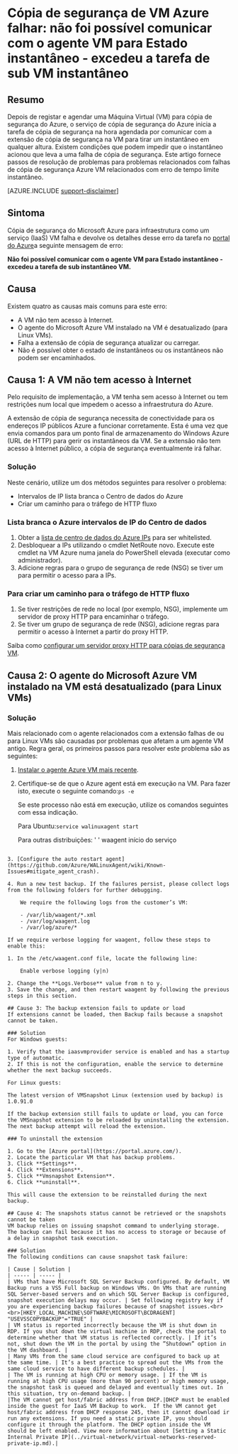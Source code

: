 <properties
   pageTitle="Cópia de segurança de VM Azure falhar: não foi possível comunicar com o agente VM para Estado instantâneo - excedeu a tarefa de sub instantâneo VM | Microsoft Azure"
   description="Sintomas causas e resoluções para falhas de cópia de segurança Azure VM relacionados com não foi possível comunicar com o agente VM para Estado instantâneo. Tarefa de sub instantâneo VM excedida erro"
   services="backup"
   documentationCenter=""
   authors="genlin"
   manager="cfreeman"
   editor=""/>

<tags
    ms.service="backup"
    ms.workload="storage-backup-recovery"
    ms.tgt_pltfrm="na"
    ms.devlang="na"
    ms.topic="article"
    ms.date="10/18/2016"
    ms.author="jimpark; markgal;genli"/>

# <a name="azure-vm-backup-fails-could-not-communicate-with-the-vm-agent-for-snapshot-status---snapshot-vm-sub-task-timed-out"></a>Cópia de segurança de VM Azure falhar: não foi possível comunicar com o agente VM para Estado instantâneo - excedeu a tarefa de sub VM instantâneo

## <a name="summary"></a>Resumo

Depois de registar e agendar uma Máquina Virtual (VM) para cópia de segurança do Azure, o serviço de cópia de segurança do Azure inicia a tarefa de cópia de segurança na hora agendada por comunicar com a extensão de cópia de segurança na VM para tirar um instantâneo em qualquer altura. Existem condições que podem impedir que o instantâneo acionou que leva a uma falha de cópia de segurança. Este artigo fornece passos de resolução de problemas para problemas relacionados com falhas de cópia de segurança Azure VM relacionados com erro de tempo limite instantâneo.

[AZURE.INCLUDE [support-disclaimer](../../includes/support-disclaimer.md)]

## <a name="symptom"></a>Sintoma

Cópia de segurança do Microsoft Azure para infraestrutura como um serviço (IaaS) VM falha e devolve os detalhes desse erro da tarefa no [portal do Azure](https://portal.azure.com/)a seguinte mensagem de erro:

**Não foi possível comunicar com o agente VM para Estado instantâneo - excedeu a tarefa de sub instantâneo VM.**

## <a name="cause"></a>Causa
Existem quatro as causas mais comuns para este erro:

- A VM não tem acesso à Internet.
- O agente do Microsoft Azure VM instalado na VM é desatualizado (para Linux VMs).
- Falha a extensão de cópia de segurança atualizar ou carregar.
- Não é possível obter o estado de instantâneos ou os instantâneos não podem ser encaminhados.

## <a name="cause-1-the-vm-does-not-have-internet-access"></a>Causa 1: A VM não tem acesso à Internet
Pelo requisito de implementação, a VM tenha sem acesso à Internet ou tem restrições num local que impedem o acesso a infraestrutura do Azure.

A extensão de cópia de segurança necessita de conectividade para os endereços IP públicos Azure a funcionar corretamente. Esta é uma vez que envia comandos para um ponto final de armazenamento do Windows Azure (URL de HTTP) para gerir os instantâneos da VM. Se a extensão não tem acesso à Internet público, a cópia de segurança eventualmente irá falhar.

### <a name="solution"></a>Solução
Neste cenário, utilize um dos métodos seguintes para resolver o problema:

- Intervalos de IP lista branca o Centro de dados do Azure
- Criar um caminho para o tráfego de HTTP fluxo

### <a name="to-whitelist-the-azure-datacenter-ip-ranges"></a>Lista branca o Azure intervalos de IP do Centro de dados

1. Obter a [lista de centro de dados do Azure IPs](https://www.microsoft.com/download/details.aspx?id=41653) para ser whitelisted.
2. Desbloquear a IPs utilizando o cmdlet NetRoute novo. Execute este cmdlet na VM Azure numa janela do PowerShell elevada (executar como administrador).
3. Adicione regras para o grupo de segurança de rede (NSG) se tiver um para permitir o acesso para a IPs.

### <a name="to-create-a-path-for-http-traffic-to-flow"></a>Para criar um caminho para o tráfego de HTTP fluxo

1. Se tiver restrições de rede no local (por exemplo, NSG), implemente um servidor de proxy HTTP para encaminhar o tráfego.
2. Se tiver um grupo de segurança de rede (NSG), adicione regras para permitir o acesso à Internet a partir do proxy HTTP.

Saiba como [configurar um servidor proxy HTTP para cópias de segurança VM](backup-azure-vms-prepare.md#using-an-http-proxy-for-vm-backups).

## <a name="cause-2-the-microsoft-azure-vm-agent-installed-in-the-vm-is-out-of-date-for-linux-vms"></a>Causa 2: O agente do Microsoft Azure VM instalado na VM está desatualizado (para Linux VMs)

### <a name="solution"></a>Solução
Mais relacionado com o agente relacionados com a extensão falhas de ou para Linux VMs são causadas por problemas que afetam a um agente VM antigo. Regra geral, os primeiros passos para resolver este problema são as seguintes:

1. [Instalar o agente Azure VM mais recente](https://github.com/Azure/WALinuxAgent).
2. Certifique-se de que o Azure agent está em execução na VM. Para fazer isto, execute o seguinte comando:```ps -e```

    Se este processo não está em execução, utilize os comandos seguintes com essa indicação.

    Para Ubuntu:```service walinuxagent start```

    Para outras distribuições: ' ' waagent início do serviço
```

3. [Configure the auto restart agent](https://github.com/Azure/WALinuxAgent/wiki/Known-Issues#mitigate_agent_crash).

4. Run a new test backup. If the failures persist, please collect logs from the following folders for further debugging.

    We require the following logs from the customer’s VM:

    - /var/lib/waagent/*.xml
    - /var/log/waagent.log
    - /var/log/azure/*

If we require verbose logging for waagent, follow these steps to enable this:

1. In the /etc/waagent.conf file, locate the following line:

    Enable verbose logging (y|n)

2. Change the **Logs.Verbose** value from n to y.
3. Save the change, and then restart waagent by following the previous steps in this section.

## Cause 3: The backup extension fails to update or load
If extensions cannot be loaded, then Backup fails because a snapshot cannot be taken.

### Solution
For Windows guests:

1. Verify that the iaasvmprovider service is enabled and has a startup type of automatic.
2. If this is not the configuration, enable the service to determine whether the next backup succeeds.

For Linux guests:

The latest version of VMSnapshot Linux (extension used by backup) is 1.0.91.0

If the backup extension still fails to update or load, you can force the VMSnapshot extension to be reloaded by uninstalling the extension. The next backup attempt will reload the extension.

### To uninstall the extension

1. Go to the [Azure portal](https://portal.azure.com/).
2. Locate the particular VM that has backup problems.
3. Click **Settings**.
4. Click **Extensions**.
5. Click **Vmsnapshot Extension**.
6. Click **uninstall**.

This will cause the extension to be reinstalled during the next backup.

## Cause 4: The snapshots status cannot be retrieved or the snapshots cannot be taken
VM backup relies on issuing snapshot command to underlying storage. The backup can fail because it has no access to storage or because of a delay in snapshot task execution.

### Solution
The following conditions can cause snapshot task failure:

| Cause | Solution |
| ----- | ----- |
| VMs that have Microsoft SQL Server Backup configured. By default, VM Backup runs a VSS Full backup on Windows VMs. On VMs that are running SQL Server-based servers and on which SQL Server Backup is configured, snapshot execution delays may occur. | Set following registry key if you are experiencing backup failures because of snapshot issues.<br><br>[HKEY_LOCAL_MACHINE\SOFTWARE\MICROSOFT\BCDRAGENT] "USEVSSCOPYBACKUP"="TRUE" |
| VM status is reported incorrectly because the VM is shut down in RDP. If you shut down the virtual machine in RDP, check the portal to determine whether that VM status is reflected correctly. | If it’s not, shut down the VM in the portal by using the ”Shutdown” option in the VM dashboard. |
| Many VMs from the same cloud service are configured to back up at the same time. | It’s a best practice to spread out the VMs from the same cloud service to have different backup schedules. |
| The VM is running at high CPU or memory usage. | If the VM is running at high CPU usage (more than 90 percent) or high memory usage, the snapshot task is queued and delayed and eventually times out. In this situation, try on-demand backup. |
|The VM cannot get host/fabric address from DHCP.|DHCP must be enabled inside the guest for IaaS VM Backup to work.  If the VM cannot get host/fabric address from DHCP response 245, then it cannot download ir run any extensions. If you need a static private IP, you should configure it through the platform. The DHCP option inside the VM should be left enabled. View more information about [Setting a Static Internal Private IP](../virtual-network/virtual-networks-reserved-private-ip.md).|

